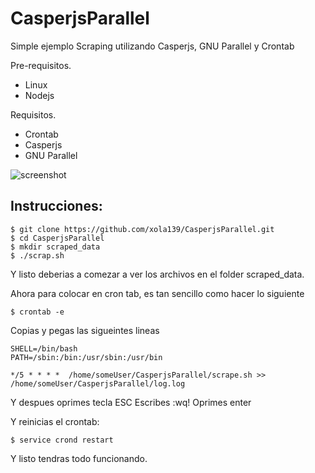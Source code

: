 # CasperjsParallel
Simple ejemplo Scraping utilizando Casperjs, GNU Parallel y Crontab


Pre-requisitos.
- Linux
- Nodejs

Requisitos.
- Crontab
- Casperjs
- GNU Parallel

![screenshot](http://i.imgur.com/nylCI4T.png)

Instrucciones:
-----
```shell
$ git clone https://github.com/xola139/CasperjsParallel.git
$ cd CasperjsParallel
$ mkdir scraped_data
$ ./scrap.sh
```

Y listo deberias a comezar a ver los archivos en el folder scraped_data.


Ahora para colocar en cron tab, es tan sencillo como hacer lo siguiente


```shell
$ crontab -e
```
Copias y pegas las sigueintes lineas

```shell
SHELL=/bin/bash
PATH=/sbin:/bin:/usr/sbin:/usr/bin

*/5 * * * *  /home/someUser/CasperjsParallel/scrape.sh >> /home/someUser/CasperjsParallel/log.log
```

Y despues oprimes tecla ESC 
Escribes :wq!
Oprimes enter


Y reinicias el crontab:

```shell
$ service crond restart
```

Y listo tendras todo funcionando.
